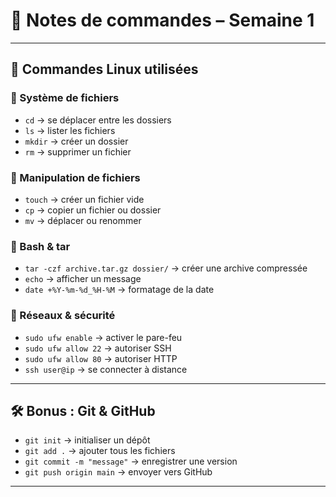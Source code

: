 # 📘 Notes de commandes – Semaine 1

---

## 🧱 Commandes Linux utilisées

### 🔹 Système de fichiers
- `cd` → se déplacer entre les dossiers
- `ls` → lister les fichiers
- `mkdir` → créer un dossier
- `rm` → supprimer un fichier

### 🔹 Manipulation de fichiers
- `touch` → créer un fichier vide
- `cp` → copier un fichier ou dossier
- `mv` → déplacer ou renommer

### 🔹 Bash & tar
- `tar -czf archive.tar.gz dossier/` → créer une archive compressée
- `echo` → afficher un message
- `date +%Y-%m-%d_%H-%M` → formatage de la date

### 🔹 Réseaux & sécurité
- `sudo ufw enable` → activer le pare-feu
- `sudo ufw allow 22` → autoriser SSH
- `sudo ufw allow 80` → autoriser HTTP
- `ssh user@ip` → se connecter à distance

---

## 🛠️ Bonus : Git & GitHub

- `git init` → initialiser un dépôt
- `git add .` → ajouter tous les fichiers
- `git commit -m "message"` → enregistrer une version
- `git push origin main` → envoyer vers GitHub

---